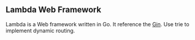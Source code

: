 ## Lambda Web Framework
Lambda is a Web framework written in Go. It reference the [Gin](https://github.com/gin-gonic/gin).
Use trie to implement dynamic routing.
